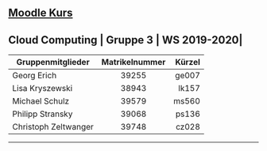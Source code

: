 [Moodle Kurs](https://e-learning.hdm-stuttgart.de/moodle/course/view.php?id=2455) 
--
Cloud Computing | Gruppe 3  | WS 2019-2020|
---
| Gruppenmitglieder        | Matrikelnummer           | Kürzel  |
| ------------- |:-------------:| -----:|
| Georg Erich      | 39255 | ge007 | 
| Lisa Kryszewski     | 38943      | lk157 |
| Michael Schulz|  39579  | ms560 |
| Philipp Stransky | 39068 | ps136 |
| Christoph Zeltwanger | 39748 | cz028 |
---
						    

